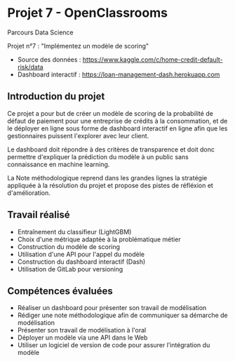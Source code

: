 # Projet 7 - OpenClassrooms
Parcours Data Science

Projet n°7 : "Implémentez un modèle de scoring"

- Source des données : https://www.kaggle.com/c/home-credit-default-risk/data
- Dashboard interactif : https://loan-management-dash.herokuapp.com

## Introduction du projet
Ce projet a pour but de créer un modèle de scoring de la probabilité de défaut de paiement pour une entreprise de crédits à la consommation, et de le déployer en ligne sous forme de dashboard interactif en ligne afin que les gestionnaires puissent l'explorer avec leur client. 

Le dashboard doit répondre à des critères de transparence et doit donc permettre d'expliquer la prédiction du modèle à un public sans connaissance en machine learning.

La Note méthodologique reprend dans les grandes lignes la stratégie appliquée à la résolution du projet et propose des pistes de réfléxion et d'amélioration.

## Travail réalisé
- Entraînement du classifieur (LightGBM)
- Choix d'une métrique adaptée à la problématique métier
- Construction du modèle de scoring
- Utilisation d'une API pour l'appel du modèle
- Construction du dashboard interactif (Dash)
- Utilisation de GitLab pour versioning

## Compétences évaluées
- Réaliser un dashboard pour présenter son travail de modélisation
- Rédiger une note méthodologique afin de communiquer sa démarche de modélisation
- Présenter son travail de modélisation à l'oral
- Déployer un modèle via une API dans le Web
- Utiliser un logiciel de version de code pour assurer l’intégration du modèle
